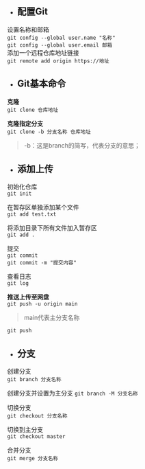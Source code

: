  + ## <b>配置Git</b>

设置名称和邮箱  
`git config --global user.name "名称"`  
`git config --global user.email 邮箱 `  
添加一个远程仓库地址链接  
` git remote add origin https://地址 `

 + ## <b>Git基本命令</b>

  <b>克隆</b>   
   ` git clone 仓库地址 `  

  <b>克隆指定分支</b>   
  ` git clone -b 分支名称 仓库地址 `   
   >-b：这是branch的简写，代表分支的意思；

+ ## <b>添加上传</b>

初始化仓库  
`git init`

在暂存区单独添加某个文件    
` git add test.txt `

将添加目录下所有文件加入暂存区  
` git add . `

提交  
`git commit`  
` git commit -m "提交内容" `

查看日志  
` git log `

<b>推送上传至网盘</b>  
` git push -u origin main `
> main代表主分支名称  

` git push `


+ ## <b>分支</b>

创建分支  
` git branch 分支名称 `  

创建分支并设置为主分支
` git branch -M 分支名称 `

切换分支  
` git checkout 分支名称 `

切换到主分支  
` git checkout master `

合并分支  
` git merge 分支名称 `
